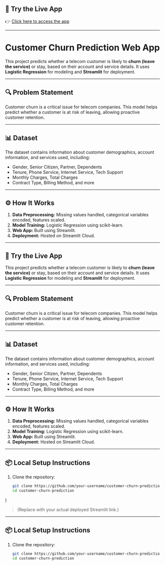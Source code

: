 
## 🚀 Try the Live App

👉 [Click here to access the app](https://customer-churn-prediction-i3rnas2kycnpikx8jzygkh.streamlit.app/)

---

# Customer Churn Prediction Web App

This project predicts whether a telecom customer is likely to **churn (leave the service)** or stay, based on their account and service details. It uses **Logistic Regression** for modeling and **Streamlit** for deployment.

---

## 🔍 Problem Statement

Customer churn is a critical issue for telecom companies. This model helps predict whether a customer is at risk of leaving, allowing proactive customer retention.

---

## 📊 Dataset

The dataset contains information about customer demographics, account information, and services used, including:

- Gender, Senior Citizen, Partner, Dependents
- Tenure, Phone Service, Internet Service, Tech Support
- Monthly Charges, Total Charges
- Contract Type, Billing Method, and more

---

## ⚙️ How It Works

1. **Data Preprocessing:** Missing values handled, categorical variables encoded, features scaled.
2. **Model Training:** Logistic Regression using scikit-learn.
3. **Web App:** Built using Streamlit.
4. **Deployment:** Hosted on Streamlit Cloud.

---

## 🚀 Try the Live App


This project predicts whether a telecom customer is likely to **churn (leave the service)** or stay, based on their account and service details. It uses **Logistic Regression** for modeling and **Streamlit** for deployment.

---

## 🔍 Problem Statement

Customer churn is a critical issue for telecom companies. This model helps predict whether a customer is at risk of leaving, allowing proactive customer retention.

---

## 📊 Dataset

The dataset contains information about customer demographics, account information, and services used, including:

- Gender, Senior Citizen, Partner, Dependents
- Tenure, Phone Service, Internet Service, Tech Support
- Monthly Charges, Total Charges
- Contract Type, Billing Method, and more

---

## ⚙️ How It Works

1. **Data Preprocessing:** Missing values handled, categorical variables encoded, features scaled.
2. **Model Training:** Logistic Regression using scikit-learn.
3. **Web App:** Built using Streamlit.
4. **Deployment:** Hosted on Streamlit Cloud.

---

## 📦 Local Setup Instructions

1. Clone the repository:
   ```bash
   git clone https://github.com/your-username/customer-churn-prediction.git
   cd customer-churn-prediction
)

> (Replace with your actual deployed Streamlit link.)

---

## 📦 Local Setup Instructions

1. Clone the repository:
   ```bash
   git clone https://github.com/your-username/customer-churn-prediction.git
   cd customer-churn-prediction
